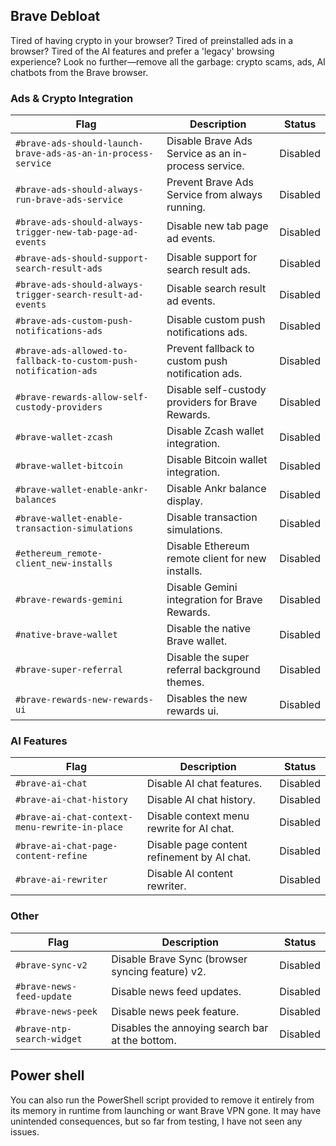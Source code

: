## Brave Debloat

Tired of having crypto in your browser? Tired of preinstalled ads in a browser? Tired of the AI features and prefer a 'legacy' browsing experience? Look no further—remove all the garbage: crypto scams, ads, AI chatbots from the Brave browser.



### **Ads & Crypto Integration**

| Flag                                           | Description                                                   | Status     |
|------------------------------------------------|---------------------------------------------------------------|------------|
| `#brave-ads-should-launch-brave-ads-as-an-in-process-service` | Disable Brave Ads Service as an in-process service.          | Disabled   |
| `#brave-ads-should-always-run-brave-ads-service` | Prevent Brave Ads Service from always running.               | Disabled   |
| `#brave-ads-should-always-trigger-new-tab-page-ad-events` | Disable new tab page ad events.                              | Disabled   |
| `#brave-ads-should-support-search-result-ads`  | Disable support for search result ads.                       | Disabled   |
| `#brave-ads-should-always-trigger-search-result-ad-events` | Disable search result ad events.                             | Disabled   |
| `#brave-ads-custom-push-notifications-ads`     | Disable custom push notifications ads.                        | Disabled   |
| `#brave-ads-allowed-to-fallback-to-custom-push-notification-ads` | Prevent fallback to custom push notification ads.            | Disabled   |
| `#brave-rewards-allow-self-custody-providers`  | Disable self-custody providers for Brave Rewards.             | Disabled   |
| `#brave-wallet-zcash`                          | Disable Zcash wallet integration.                             | Disabled   |
| `#brave-wallet-bitcoin`                        | Disable Bitcoin wallet integration.                           | Disabled   |
| `#brave-wallet-enable-ankr-balances`           | Disable Ankr balance display.                                 | Disabled   |
| `#brave-wallet-enable-transaction-simulations` | Disable transaction simulations.                              | Disabled   |
| `#ethereum_remote-client_new-installs`         | Disable Ethereum remote client for new installs.              | Disabled   |
| `#brave-rewards-gemini`                        | Disable Gemini integration for Brave Rewards.                 | Disabled   |
| `#native-brave-wallet`                         | Disable the native Brave wallet.                              | Disabled   |
| `#brave-super-referral`                         | Disable the super referral background themes.                              | Disabled   |
| `#brave-rewards-new-rewards-ui`                         | Disables the new rewards ui.                             | Disabled   |


### **AI Features**

| Flag                                          | Description                                                   | Status     |
|-----------------------------------------------|---------------------------------------------------------------|------------|
| `#brave-ai-chat`                             | Disable AI chat features.                                    | Disabled   |
| `#brave-ai-chat-history`                     | Disable AI chat history.                                     | Disabled   |
| `#brave-ai-chat-context-menu-rewrite-in-place` | Disable context menu rewrite for AI chat.                    | Disabled   |
| `#brave-ai-chat-page-content-refine`         | Disable page content refinement by AI chat.                  | Disabled   |
| `#brave-ai-rewriter`                         | Disable AI content rewriter.                                 | Disabled   |

### **Other**

| Flag                                          | Description                                                   | Status     |
|-----------------------------------------------|---------------------------------------------------------------|------------|
| `#brave-sync-v2`                             | Disable Brave Sync (browser syncing feature) v2.                                       | Disabled   |
| `#brave-news-feed-update`                    | Disable news feed updates.                                   | Disabled   |
| `#brave-news-peek`                           | Disable news peek feature.                                   | Disabled   |
| `#brave-ntp-search-widget`                         | Disables the annoying search bar at the bottom.                             | Disabled   |
## Power shell

You can also run the PowerShell script provided to remove it entirely from its memory in runtime from launching or want Brave VPN gone. It may have unintended consequences, but so far from testing, I have not seen any issues.
